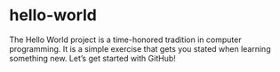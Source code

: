 # hello-world
The Hello World project is a time-honored tradition in computer programming. It is a simple exercise that gets you stated when learning something new. Let’s get started with GitHub!
